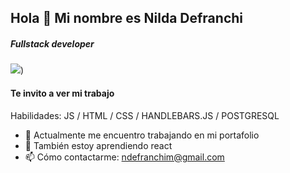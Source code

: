 ## Hola 👋 Mi nombre es Nilda Defranchi
##### Fullstack developer 
![](https://raw.githubusercontent.com/ndef10/portafolio/blob/master/assets/logos/milogo.png))
#### Te invito a ver mi trabajo

Habilidades: JS / HTML / CSS / HANDLEBARS.JS / POSTGRESQL

- 🔭 Actualmente me encuentro trabajando en mi portafolio
- 🌱 También estoy aprendiendo react
- 📫 Cómo contactarme: ndefranchim@gmail.com





